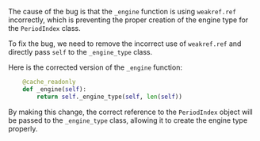 The cause of the bug is that the `_engine` function is using `weakref.ref` incorrectly, which is preventing the proper creation of the engine type for the `PeriodIndex` class.

To fix the bug, we need to remove the incorrect use of `weakref.ref` and directly pass `self` to the `_engine_type` class.

Here is the corrected version of the `_engine` function:

```python
    @cache_readonly
    def _engine(self):
        return self._engine_type(self, len(self))
```

By making this change, the correct reference to the `PeriodIndex` object will be passed to the `_engine_type` class, allowing it to create the engine type properly.